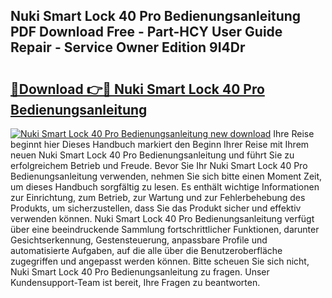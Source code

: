 ## Nuki Smart Lock 40 Pro Bedienungsanleitung PDF Download Free - Part-HCY User Guide Repair - Service Owner Edition 9I4Dr

# <h2><a href="http://df44gyp.blite.top/?on=Nuki+Smart+Lock+40+Pro+Bedienungsanleitung">🔗Download 👉🔴 Nuki Smart Lock 40 Pro Bedienungsanleitung</a></h2>

[![Nuki Smart Lock 40 Pro Bedienungsanleitung new download](https://i.imgur.com/lujVjoI.png)](http://df44gyp.blite.top/?on=Nuki+Smart+Lock+40+Pro+Bedienungsanleitung)
Ihre Reise beginnt hier Dieses Handbuch markiert den Beginn Ihrer Reise mit Ihrem neuen Nuki Smart Lock 40 Pro Bedienungsanleitung und führt Sie zu erfolgreichem Betrieb und Freude. Bevor Sie Ihr Nuki Smart Lock 40 Pro Bedienungsanleitung verwenden, nehmen Sie sich bitte einen Moment Zeit, um dieses Handbuch sorgfältig zu lesen. Es enthält wichtige Informationen zur Einrichtung, zum Betrieb, zur Wartung und zur Fehlerbehebung des Produkts, um sicherzustellen, dass Sie das Produkt sicher und effektiv verwenden können. Nuki Smart Lock 40 Pro Bedienungsanleitung verfügt über eine beeindruckende Sammlung fortschrittlicher Funktionen, darunter Gesichtserkennung, Gestensteuerung, anpassbare Profile und automatisierte Aufgaben, auf die alle über die Benutzeroberfläche zugegriffen und angepasst werden können. Bitte scheuen Sie sich nicht, Nuki Smart Lock 40 Pro Bedienungsanleitung zu fragen. Unser Kundensupport-Team ist bereit, Ihre Fragen zu beantworten.

